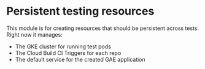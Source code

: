 # Persistent testing resources

This module is for creating resources that should be persistent across tests.
Right now it manages:

- The GKE cluster for running test pods
- The Cloud Build CI Triggers for each repo
- The default service for the created GAE application
